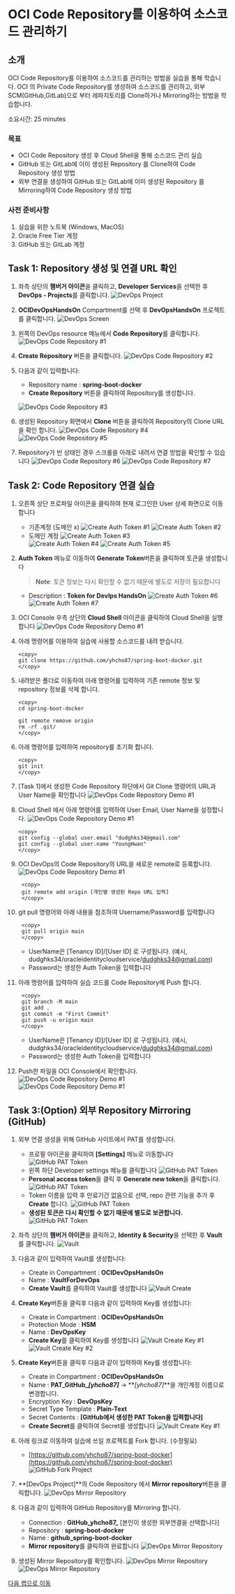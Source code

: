 # OCI Code Repository를 이용하여 소스코드 관리하기

## 소개

OCI Code Repository를 이용하여 소스코드를 관리하는 방법을 실습을 통해 학습니다.
OCI 의 Private Code Repository를 생성하여 소스코드를 관리하고, 외부 SCM(GitHub,GitLab)으로 부터 레파지토리를 Clone하거나 Mirroring하는 방법을 학습합니다.

소요시간: 25 minutes

### 목표

- OCI Code Repository 생성 후 Cloud Shell을 통해 소스코드 관리 실습
- GitHub 또는 GitLab에 이미 생성된 Repository 를 Clone하여 Code Repository 생성 방법
- 외부 연결을 생성하여 GitHub 또는 GitLab에 이미 생성된 Repository 를 Mirroring하여 Code Repository 생성 방법

### 사전 준비사항

1. 실습을 위한 노트북 (Windows, MacOS)
1. Oracle Free Tier 계정
1. GitHub 또는 GitLab 계정

## Task 1: Repository 생성 및 연결 URL 확인

1. 좌측 상단의 **햄버거 아이콘**을 클릭하고, **Developer Services**을 선택한 후 **DevOps - Projects**를 클릭합니다.
   ![DevOps Project](images/devops-project.png " ")

2. **OCIDevOpsHandsOn** Compartment를 선택 후 **DevOpsHandsOn** 프로젝트를 클릭합니다.
   ![DevOps Screen](images/devops-screen.png " ")

3. 왼쪽의 DevOps resource 메뉴에서 **Code Repository**를 클릭합니다.
   ![DevOps Code Repository #1](images/devops-coderepository-create-1.png " ")

4. **Create Repository** 버튼을 클릭합니다.
   ![DevOps Code Repository #2](images/devops-coderepository-create-2.png " ")

5. 다음과 같이 입력합니다:
   - Repository name : **spring-boot-docker**
   - **Create Repository** 버튼을 클릭하여 Repository를 생성합니다.
   
   ![DevOps Code Repository #3](images/devops-coderepository-create-3.png " ")
   
6. 생성된 Repository 화면에서 **Clone** 버튼을 클릭하여 Repository의 Clone URL을 확인 합니다.
   ![DevOps Code Repository #4](images/devops-coderepository-create-4.png " ")
   ![DevOps Code Repository #5](images/devops-coderepository-create-5.png " ")

7. Repository가 빈 상태인 경우 스크롤을 아래로 내려서 연결 방법을 확인할 수 있습니다
   ![DevOps Code Repository #6](images/devops-coderepository-create-6.png " ")
   ![DevOps Code Repository #7](images/devops-coderepository-create-7.png " ")

## Task 2: Code Repository 연결 실습
1. 오른쪽 상단 프로파일 아이콘을 클릭하여 현재 로그인한 User 상세 화면으로 이동합니다
   - 기존계정 (도메인 x)
   ![Create Auth Token #1](images/devops-coderepository-test-1.png " ")
   ![Create Auth Token #2](images/devops-coderepository-test-2.png " ")
   - 도메인 계정
   ![Create Auth Token #3](images/create-auth-token-1.png " ")   
   ![Create Auth Token #4](images/create-auth-token-2.png " ")
   ![Create Auth Token #5](images/create-auth-token-3.png " ")

2. **Auth Token** 메뉴로 이동하여 **Generate Token**버튼을 클릭하여 토큰을 생성합니다
   > **Note**: 토큰 정보는 다시 확인할 수 없기 때문에 별도로 저장이 필요합니다

   - Description : **Token for DevIps HandsOn**
   ![Create Auth Token #6](images/devops-coderepository-test-3.png " ")
   ![Create Auth Token #7](images/devops-coderepository-test-4.png " ")

3. OCI Console 우측 상단의 **Cloud Shell** 아이콘을 클릭하여 Cloud Shell을 실행 합니다
   ![DevOps Code Repository Demo #1](images/devops-coderepository-clone-1.png " ")

4. 아래 명령어를 이용하여 실습에 사용할 소스코드를 내려 받습니다.
      ````shell
      <copy>
      git clone https://github.com/yhcho87/spring-boot-docker.git
      </copy>
      ````
5. 내려받은 폴더로 이동하여 아래 명령어를 입력하여 기존 remote 정보 및 repository 정보를 삭제 합니다.
      ````shell
      <copy>
      cd spring-boot-docker

      git remote remove origin
      rm -rf .git/
      </copy>
      ````
6. 아래 명령어를 입력하여 repository를 초기화 합니다.
      ````shell
      <copy>
      git init
      </copy>
      ````
7. [Task 1]에서 생성한 Code Repository 하단에서 Git Clone 명령어의 URL과 User Name을 확인합니다
   ![DevOps Code Repository Demo #1](images/devops-coderepository-test-6.png " ")

8. Cloud Shell 에서 아래 명령어를 입력하여 User Email, User Name을 설정합니다.
   ![DevOps Code Repository Demo #1](images/devops-coderepository-test-10.png " ")
      ````shell
      <copy>
      git config --global user.email "dudghks34@gmail.com"
      git config --global user.name "YoungHwan"
      </copy>
      ````
9. OCI DevOps의 Code Repository의 URL을 새로운 remote로 등록합니다.
   ![DevOps Code Repository Demo #1](images/devops-coderepository-test-5.png " ")
      ````shell
       <copy>
       git remote add origin [개인별 생성된 Repo URL 입력]
       </copy>
      ````
10. git pull 명령어와 아래 내용을 참조하여 Username/Password를 입력합니다
      ````shell
       <copy>
       git pull origin main
       </copy>
      ````
    - UserName은 [Tenancy ID]/[User ID] 로 구성됩니다. (예시, dudghks34/oracleidentitycloudservice/dudghks34@gmail.com)
    - Password는 생성한 Auth Token을 입력합니다
11. 아래 명령어를 입력하여 실습 코드를 Code Repository에 Push 합니다.
      ````shell
       <copy>
       git branch -M main
       git add .
       git commit -m "First Commit"
       git push -u origin main
       </copy>
      ````
    - UserName은 [Tenancy ID]/[User ID] 로 구성됩니다. (예시, dudghks34/oracleidentitycloudservice/dudghks34@gmail.com)
    - Password는 생성한 Auth Token을 입력합니다

12. Push한 파일을 OCI Console에서 확인합니다.
    ![DevOps Code Repository Demo #1](images/devops-coderepository-test-12.png " ")
    ![DevOps Code Repository Demo #1](images/devops-coderepository-test-13.png " ")

## Task 3:(Option) 외부 Repository Mirroring (GitHub)

1. 외부 연결 생성을 위해 GitHub 사이트에서 PAT를 생성합니다.
   - 프로필 아이콘을 클릭하여 **[Settings]** 메뉴로 이동합니다
   ![GitHub PAT Token](images/create-pat-token-1.png " ")
   - 왼쪽 하단 Developer settings 메뉴를 클릭합니다
   ![GitHub PAT Token](images/create-pat-token-2.png " ")
   - **Personal access token**을 클릭 후 **Generate new token**을 클릭합니다.
   ![GitHub PAT Token](images/create-pat-token-3.png " ")
   - Token 이름을 입력 후 만료기간 없음으로 선택, repo 관련 기능을 추가 후 **Create** 합니다.
   ![GitHub PAT Token](images/create-pat-token-4.png " ")
   - **생성된 토큰은 다시 확인할 수 없기 때문에 별도로 보관합니다.**
   ![GitHub PAT Token](images/create-pat-token-5.png " ")

2. 좌측 상단의 **햄버거 아이콘**을 클릭하고, **Identity & Security**을 선택한 후 **Vault**를 클릭합니다.
   ![Vault](images/identity-vault.png " ")

3. 다음과 같이 입력하여 Vault를 생성합니다:
   - Create in Compartment : **OCIDevOpsHandsOn**
   - Name : **VaultForDevOps**
   - **Create Vault**를 클릭하여 Vault를 생성합니다
   ![Vault Create](images/vault-create-1.png " ")
      
4. **Create Key**버튼을 클릭후 다음과 같이 입력하여 Key를 생성합니다:
   - Create in Compartment : **OCIDevOpsHandsOn**
   - Protection Mode : **HSM**
   - Name : **DevOpsKey**
   - **Create Key**를 클릭하여 Key를 생성합니다
   ![Vault Create Key #1](images/vault-create-key-1.png " ")
   ![Vault Create Key #2](images/vault-create-key-2.png " ")
   
5. **Create Key**버튼을 클릭후 다음과 같이 입력하여 Key를 생성합니다:
   - Create in Compartment : **OCIDevOpsHandsOn**
   - Name : **PAT\_GitHub\__[yhcho87]_** -> **_[yhcho87]_**을 개인계정 이름으로 변경합니다. 
   - Encryption Key : **DevOpsKey**
   - Secret Type Template : **Plain-Text**
   - Secret Contents : **[GitHub에서 생성한 PAT Token을 입력합니다]**
   - **Create Secret**를 클릭하여 Secret를 생성합니다
   ![Vault Create Key #1](images/vault-create-secret-1.png " ")

6. 아래 링크로 이동하여 실습에 쓰일 프로젝트를 Fork 합니다. (수정필요)
   - [https://github.com/yhcho87/spring-boot-docker](https://github.com/yhcho87/spring-boot-docker)
     ![GitHub Fork Project](images/github-fork-repository2.png " ")

8. **[DevOps Project]**의 Code Repository 에서 **Mirror repository**버튼을 클릭합니다. 
   ![DevOps Mirror Repository](images/devops-coderepository-mirror-repo.png " ")

9. 다음과 같이 입력하여 GitHub Repository를 Mirroring 합니다.
   - Connection : **GitHub\_yhcho87\_** [본인이 생성한 외부연결을 선택합니다]
   - Repository : **spring-boot-docker**
   - Name : **github_spring-boot-docker**
   - **Mirror repository**를 클릭하여 완료합니다
   ![DevOps Mirror Repository](images/devops-coderepository-mirror-repo-create-2.png " ")

8. 생성된 Mirror Repository를 확인합니다.
   ![DevOps Mirror Repository](images/devops-coderepository-mirror-repo-create-3.png " ")
   ![DevOps Mirror Repository](images/devops-coderepository-mirror-repo-create-4.png " ")

[다음 랩으로 이동](#next)
